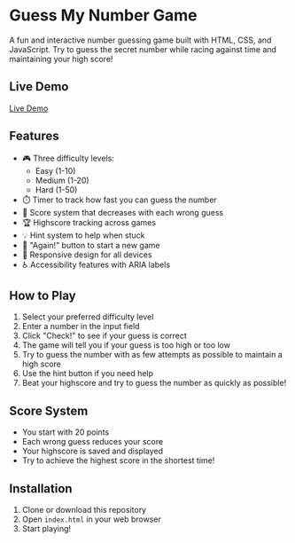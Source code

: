 # Guess My Number Game

A fun and interactive number guessing game built with HTML, CSS, and JavaScript. Try to guess the secret number while racing against time and maintaining your high score!

## Live Demo

[Live Demo](https://qs3h.github.io/Guess-My-Number-Game/)

## Features

- 🎮 Three difficulty levels:
  - Easy (1-10)
  - Medium (1-20)
  - Hard (1-50)
- ⏱️ Timer to track how fast you can guess the number
- 💯 Score system that decreases with each wrong guess
- 🏆 Highscore tracking across games
- 💡 Hint system to help when stuck
- 🔄 "Again!" button to start a new game
- 📱 Responsive design for all devices
- ♿ Accessibility features with ARIA labels

## How to Play

1. Select your preferred difficulty level
2. Enter a number in the input field
3. Click "Check!" to see if your guess is correct
4. The game will tell you if your guess is too high or too low
5. Try to guess the number with as few attempts as possible to maintain a high score
6. Use the hint button if you need help
7. Beat your highscore and try to guess the number as quickly as possible!

## Score System

- You start with 20 points
- Each wrong guess reduces your score
- Your highscore is saved and displayed
- Try to achieve the highest score in the shortest time!

## Installation

1. Clone or download this repository
2. Open `index.html` in your web browser
3. Start playing!
